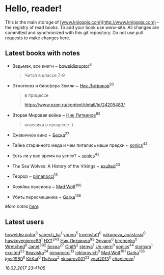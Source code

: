 # Hello, reader!
This is the main storage of [www.knigopis.com](http://www.knigopis.com) - the registry of read books.
To add your book use www-site. All changes are committed and synchronized with this git repository.
Do not use pull requests to make changes here.


## Latest books with notes
* Ведьмак, все книги ~ [boweldisruptor](users/164/16427535-vkontakte)<sup>6</sup>
    > Читал в классе 7-9

* Этногенез и биосфера Земли ~ [Ник Литвинов](users/241/241974816-vkontakte)<sup>93</sup>
    > в процессе
    > 
    > https://www.ozon.ru/context/detail/id/24205483/

* Вторая Мировая война ~ [Ник Литвинов](users/241/241974816-vkontakte)<sup>92</sup>
    > классика в процессе :)

* Ежевичное вино ~ [Беска](users/157/1577468-vkontakte)<sup>27</sup>

* Тайна старинного меда и чем питались наши предки ~ [sonics](users/588/5880221-vkontakte)<sup>44</sup>

* Есть ли у вас время на успех? ~ [sonics](users/588/5880221-vkontakte)<sup>43</sup>

* The Sea Wolves: A History of the Vikings ~ [exulted](users/100/100599204551896265722-google)<sup>33</sup>

* Террор ~ [pimanocci](users/117/117124011531379579265-google)<sup>13</sup>

* Хозяйка пансиона ~ [Mad Wolf](users/947/94738840-vkontakte)<sup>100</sup>

* Убить пересмешника ~ [Garka](users/115/115753719718250012620-google)<sup>136</sup>


_More notes [here](latest_books_with_notes.md)._


## Latest users
[boweldisruptor](users/164/16427535-vkontakte)<sup>8</sup> 
[sanech_ka](users/667/6673635-vkontakte)<sup>1</sup> 
[youno](users/302/302928912-vkontakte)<sup>5</sup> 
[lovenstaff](users/151/151833122-vkontakte)<sup>0</sup> 
[yakupova_anastasia](users/258/258576792-vkontakte)<sup>0</sup> 
[hawkeyepierce89](users/317/317314037-vkontakte)<sup>1</sup> 
[HXT](users/100/100002563462782-facebook)<sup>243</sup> 
[Ник Литвинов](users/241/241974816-vkontakte)<sup>93</sup> 
[Эдуард](users/118/118063907048531198648-google)<sup>0</sup> 
[birchenko](users/104/10453036-vkontakte)<sup>0</sup> 
[Wretched](users/402/402906582-vkontakte)<sup>0</sup> 
[Janet](users/205/20565064-vkontakte)<sup>502</sup> 
[Беска](users/157/1577468-vkontakte)<sup>27</sup> 
[Chiffi](users/105/105831994080785626680-google)<sup>2</sup> 
[stenya](users/333/333274180-vkontakte)<sup>1</sup> 
[Un-gern](users/100/100554758027116246692-google)<sup>0</sup> 
[sonics](users/588/5880221-vkontakte)<sup>44</sup> 
[stvmxm](users/436/4366644796-twitter)<sup>1</sup> 
[exulted](users/100/100599204551896265722-google)<sup>33</sup> 
[Beaviska](users/102/10202544960024508-facebook)<sup>24</sup> 
[pimanocci](users/117/117124011531379579265-google)<sup>13</sup> 
[lektorovich](users/100/100007627924096-facebook)<sup>0</sup> 
[Mad Wolf](users/947/94738840-vkontakte)<sup>101</sup> 
[Garka](users/115/115753719718250012620-google)<sup>136</sup> 
[igor1980](users/100/100003094239547-facebook)<sup>8</sup> 
[KitKat](users/106/106703315109940761280-google)<sup>0</sup> 
[Пчёлка](users/703/70343728-vkontakte)<sup>2</sup> 
[pkisarov001](users/311/311057796-yandex)<sup>23</sup> 
[ycat2013](users/227/227702070-vkontakte)<sup>0</sup> 
[chapleeen](users/269/269883500-twitter)<sup>1</sup> 


_16.02.2017 23:41:05_
